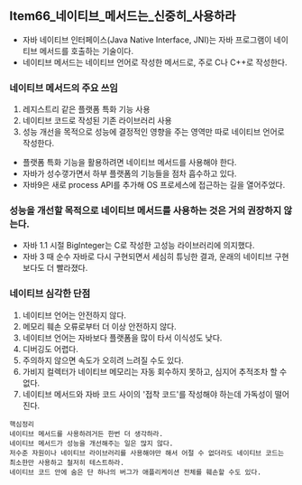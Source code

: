 ## Item66_네이티브_메서드는_신중히_사용하라

- 자바 네이티브 인터페이스(Java Native Interface, JNI)는 자바 프로그램이 네이티브 메서드를 호출하는 기술이다.
- 네이티브 메서드는 네이티브 언어로 작성한 메서드로, 주로 C나 C++로 작성한다.

### 네이티브 메서드의 주요 쓰임
1. 레지스트리 같은 플랫폼 특화 기능 사용
2. 네이티브 코드로 작성된 기존 라이브러리 사용
3. 성능 개선을 목적으로 성능에 결정적인 영향을 주는 영역만 따로 네이티브 언어로 작성한다.

- 플랫폼 특화 기능을 활용하려면 네이티브 메서드를 사용해야 한다.
- 자바가 성수갷가면서 하부 플랫폼의 기능들을 점차 흡수하고 있다.
- 자바9은 새로 process API를 추가해 OS 프로세스에 접근하는 길을 열어주었다.

### 성능을 개선할 목적으로 네이티브 메서드를 사용하는 것은 거의 권장하지 않는다.

- 자바 1.1 시절 BigInteger는 C로 작성한 고성능 라이브러리에 의지했다.
- 자바 3 때 순수 자바로 다시 구현되면서 세심히 튜닝한 결과, 운래의 네이티브 구현보다도 더 빨라졌다.

### 네이티브 심각한 단점
1. 네이티브 언어는 안전하지 않다.
2. 메모리 훼손 오류로부터 더 이상 안전하지 않다.
3. 네이티브 언어는 자바보다 플랫폼을 많이 타서 이식성도 낮다.
4. 디버깅도 어렵다.
5. 주의하지 않으면 속도가 오히려 느려질 수도 있다.
6. 가비지 컬렉터가 네이티브 메모리는 자동 회수하지 못하고, 심지어 추적조차 할 수 없다.
7. 네이티브 메서드와 자바 코드 사이의 '접착 코드'를 작성해야 하는데 가독성이 떨어진다.

```
핵심정리
네이티브 메서드를 사용하려거든 한번 더 생각하라.
네이티브 메서드가 성능을 개선해주는 일은 많지 않다.
저수준 자원이나 네이티브 라이브러리를 사용해야만 해서 어절 수 없더라도 네이티브 코드는 최소한만 사용하고 철저히 테스트하라.
네이티브 코드 안에 숨은 단 하나의 버그가 애플리케이션 전체를 훼손할 수도 있다.
```